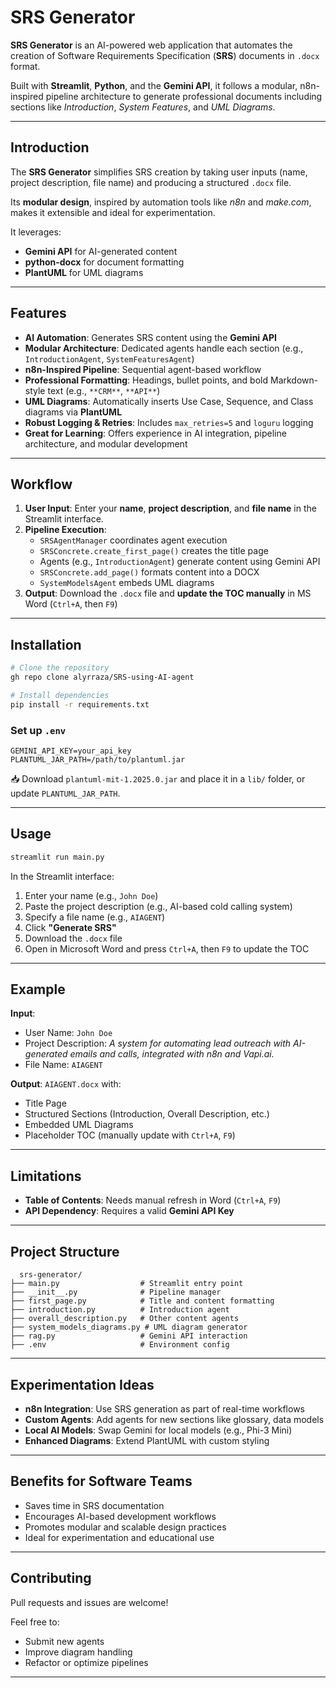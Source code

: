 # SRS Generator

**SRS Generator** is an AI-powered web application that automates the creation of Software Requirements Specification (**SRS**) documents in `.docx` format.

Built with **Streamlit**, **Python**, and the **Gemini API**, it follows a modular, n8n-inspired pipeline architecture to generate professional documents including sections like *Introduction*, *System Features*, and *UML Diagrams*.

---

##  Introduction

The **SRS Generator** simplifies SRS creation by taking user inputs (name, project description, file name) and producing a structured `.docx` file.

Its **modular design**, inspired by automation tools like *n8n* and *make.com*, makes it extensible and ideal for experimentation.

It leverages:

- **Gemini API** for AI-generated content  
- **python-docx** for document formatting  
- **PlantUML** for UML diagrams  

---

##  Features

-  **AI Automation**: Generates SRS content using the **Gemini API**
-  **Modular Architecture**: Dedicated agents handle each section (e.g., `IntroductionAgent`, `SystemFeaturesAgent`)
-  **n8n-Inspired Pipeline**: Sequential agent-based workflow
-  **Professional Formatting**: Headings, bullet points, and bold Markdown-style text (e.g., `**CRM**`, `**API**`)
-  **UML Diagrams**: Automatically inserts Use Case, Sequence, and Class diagrams via **PlantUML**
-  **Robust Logging & Retries**: Includes `max_retries=5` and `loguru` logging
-  **Great for Learning**: Offers experience in AI integration, pipeline architecture, and modular development

---

##  Workflow

1. **User Input**: Enter your **name**, **project description**, and **file name** in the Streamlit interface.
2. **Pipeline Execution**:
   - `SRSAgentManager` coordinates agent execution
   - `SRSConcrete.create_first_page()` creates the title page
   - Agents (e.g., `IntroductionAgent`) generate content using Gemini API
   - `SRSConcrete.add_page()` formats content into a DOCX
   - `SystemModelsAgent` embeds UML diagrams
3. **Output**: Download the `.docx` file and **update the TOC manually** in MS Word (`Ctrl+A`, then `F9`)

---

##  Installation

```bash
# Clone the repository
gh repo clone alyrraza/SRS-using-AI-agent

# Install dependencies
pip install -r requirements.txt
```

###  Set up `.env`

```env
GEMINI_API_KEY=your_api_key
PLANTUML_JAR_PATH=/path/to/plantuml.jar
```

📥 Download `plantuml-mit-1.2025.0.jar` and place it in a `lib/` folder, or update `PLANTUML_JAR_PATH`.

---

##  Usage

```bash
streamlit run main.py
```

In the Streamlit interface:

1. Enter your name (e.g., `John Doe`)
2. Paste the project description (e.g., AI-based cold calling system)
3. Specify a file name (e.g., `AIAGENT`)
4. Click **"Generate SRS"**
5. Download the `.docx` file
6. Open in Microsoft Word and press `Ctrl+A`, then `F9` to update the TOC

---

##  Example

**Input**:

- User Name: `John Doe`
- Project Description: *A system for automating lead outreach with AI-generated emails and calls, integrated with n8n and Vapi.ai.*
- File Name: `AIAGENT`

**Output**: `AIAGENT.docx` with:

-  Title Page
-  Structured Sections (Introduction, Overall Description, etc.)
-  Embedded UML Diagrams
-  Placeholder TOC (manually update with `Ctrl+A`, `F9`)

---

##  Limitations

-  **Table of Contents**: Needs manual refresh in Word (`Ctrl+A`, `F9`)
-  **API Dependency**: Requires a valid **Gemini API Key**

---

##  Project Structure

```
  srs-generator/
├── main.py                  # Streamlit entry point
├── __init__.py              # Pipeline manager
├── first_page.py            # Title and content formatting
├── introduction.py          # Introduction agent
├── overall_description.py   # Other content agents
├── system_models_diagrams.py # UML diagram generator
├── rag.py                   # Gemini API interaction
├── .env                     # Environment config
```

---

## Experimentation Ideas

-  **n8n Integration**: Use SRS generation as part of real-time workflows
-  **Custom Agents**: Add agents for new sections like glossary, data models
-  **Local AI Models**: Swap Gemini for local models (e.g., Phi-3 Mini)
-  **Enhanced Diagrams**: Extend PlantUML with custom styling

---

##  Benefits for Software Teams

-  Saves time in SRS documentation
-  Encourages AI-based development workflows
-  Promotes modular and scalable design practices
-  Ideal for experimentation and educational use

---

##  Contributing

Pull requests and issues are welcome!

Feel free to:

- Submit new agents  
- Improve diagram handling  
- Refactor or optimize pipelines  

---


